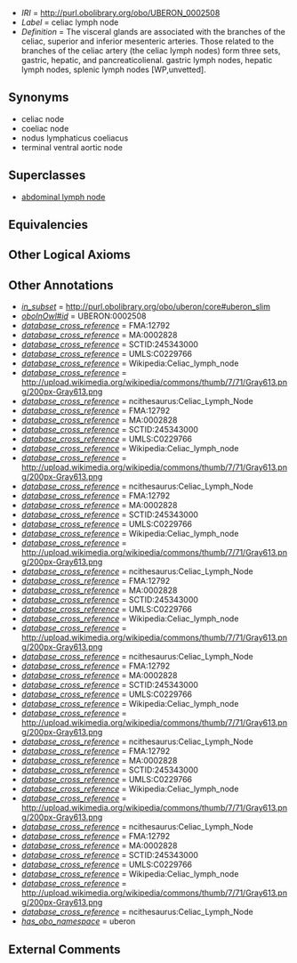  * *IRI* = http://purl.obolibrary.org/obo/UBERON_0002508
 * *Label* = celiac lymph node
 * *Definition* = The visceral glands are associated with the branches of the celiac, superior and inferior mesenteric arteries. Those related to the branches of the celiac artery (the celiac lymph nodes) form three sets, gastric, hepatic, and pancreaticolienal. gastric lymph nodes, hepatic lymph nodes, splenic lymph nodes [WP,unvetted].

## Synonyms

 * celiac node
 * coeliac node
 * nodus lymphaticus coeliacus
 * terminal ventral aortic node

## Superclasses

 * [abdominal lymph node](../../UBERON/07/UBERON_0002507.md)

## Equivalencies


## Other Logical Axioms


## Other Annotations

 * *[in_subset](../../et/oboInOwl#inSubset.md)* = http://purl.obolibrary.org/obo/uberon/core#uberon_slim
 * *[oboInOwl#id](../../id/oboInOwl#id.md)* = UBERON:0002508
 * *[database_cross_reference](../../ef/oboInOwl#hasDbXref.md)* = FMA:12792
 * *[database_cross_reference](../../ef/oboInOwl#hasDbXref.md)* = MA:0002828
 * *[database_cross_reference](../../ef/oboInOwl#hasDbXref.md)* = SCTID:245343000
 * *[database_cross_reference](../../ef/oboInOwl#hasDbXref.md)* = UMLS:C0229766
 * *[database_cross_reference](../../ef/oboInOwl#hasDbXref.md)* = Wikipedia:Celiac_lymph_node
 * *[database_cross_reference](../../ef/oboInOwl#hasDbXref.md)* = http://upload.wikimedia.org/wikipedia/commons/thumb/7/71/Gray613.png/200px-Gray613.png
 * *[database_cross_reference](../../ef/oboInOwl#hasDbXref.md)* = ncithesaurus:Celiac_Lymph_Node
 * *[database_cross_reference](../../ef/oboInOwl#hasDbXref.md)* = FMA:12792
 * *[database_cross_reference](../../ef/oboInOwl#hasDbXref.md)* = MA:0002828
 * *[database_cross_reference](../../ef/oboInOwl#hasDbXref.md)* = SCTID:245343000
 * *[database_cross_reference](../../ef/oboInOwl#hasDbXref.md)* = UMLS:C0229766
 * *[database_cross_reference](../../ef/oboInOwl#hasDbXref.md)* = Wikipedia:Celiac_lymph_node
 * *[database_cross_reference](../../ef/oboInOwl#hasDbXref.md)* = http://upload.wikimedia.org/wikipedia/commons/thumb/7/71/Gray613.png/200px-Gray613.png
 * *[database_cross_reference](../../ef/oboInOwl#hasDbXref.md)* = ncithesaurus:Celiac_Lymph_Node
 * *[database_cross_reference](../../ef/oboInOwl#hasDbXref.md)* = FMA:12792
 * *[database_cross_reference](../../ef/oboInOwl#hasDbXref.md)* = MA:0002828
 * *[database_cross_reference](../../ef/oboInOwl#hasDbXref.md)* = SCTID:245343000
 * *[database_cross_reference](../../ef/oboInOwl#hasDbXref.md)* = UMLS:C0229766
 * *[database_cross_reference](../../ef/oboInOwl#hasDbXref.md)* = Wikipedia:Celiac_lymph_node
 * *[database_cross_reference](../../ef/oboInOwl#hasDbXref.md)* = http://upload.wikimedia.org/wikipedia/commons/thumb/7/71/Gray613.png/200px-Gray613.png
 * *[database_cross_reference](../../ef/oboInOwl#hasDbXref.md)* = ncithesaurus:Celiac_Lymph_Node
 * *[database_cross_reference](../../ef/oboInOwl#hasDbXref.md)* = FMA:12792
 * *[database_cross_reference](../../ef/oboInOwl#hasDbXref.md)* = MA:0002828
 * *[database_cross_reference](../../ef/oboInOwl#hasDbXref.md)* = SCTID:245343000
 * *[database_cross_reference](../../ef/oboInOwl#hasDbXref.md)* = UMLS:C0229766
 * *[database_cross_reference](../../ef/oboInOwl#hasDbXref.md)* = Wikipedia:Celiac_lymph_node
 * *[database_cross_reference](../../ef/oboInOwl#hasDbXref.md)* = http://upload.wikimedia.org/wikipedia/commons/thumb/7/71/Gray613.png/200px-Gray613.png
 * *[database_cross_reference](../../ef/oboInOwl#hasDbXref.md)* = ncithesaurus:Celiac_Lymph_Node
 * *[database_cross_reference](../../ef/oboInOwl#hasDbXref.md)* = FMA:12792
 * *[database_cross_reference](../../ef/oboInOwl#hasDbXref.md)* = MA:0002828
 * *[database_cross_reference](../../ef/oboInOwl#hasDbXref.md)* = SCTID:245343000
 * *[database_cross_reference](../../ef/oboInOwl#hasDbXref.md)* = UMLS:C0229766
 * *[database_cross_reference](../../ef/oboInOwl#hasDbXref.md)* = Wikipedia:Celiac_lymph_node
 * *[database_cross_reference](../../ef/oboInOwl#hasDbXref.md)* = http://upload.wikimedia.org/wikipedia/commons/thumb/7/71/Gray613.png/200px-Gray613.png
 * *[database_cross_reference](../../ef/oboInOwl#hasDbXref.md)* = ncithesaurus:Celiac_Lymph_Node
 * *[database_cross_reference](../../ef/oboInOwl#hasDbXref.md)* = FMA:12792
 * *[database_cross_reference](../../ef/oboInOwl#hasDbXref.md)* = MA:0002828
 * *[database_cross_reference](../../ef/oboInOwl#hasDbXref.md)* = SCTID:245343000
 * *[database_cross_reference](../../ef/oboInOwl#hasDbXref.md)* = UMLS:C0229766
 * *[database_cross_reference](../../ef/oboInOwl#hasDbXref.md)* = Wikipedia:Celiac_lymph_node
 * *[database_cross_reference](../../ef/oboInOwl#hasDbXref.md)* = http://upload.wikimedia.org/wikipedia/commons/thumb/7/71/Gray613.png/200px-Gray613.png
 * *[database_cross_reference](../../ef/oboInOwl#hasDbXref.md)* = ncithesaurus:Celiac_Lymph_Node
 * *[database_cross_reference](../../ef/oboInOwl#hasDbXref.md)* = FMA:12792
 * *[database_cross_reference](../../ef/oboInOwl#hasDbXref.md)* = MA:0002828
 * *[database_cross_reference](../../ef/oboInOwl#hasDbXref.md)* = SCTID:245343000
 * *[database_cross_reference](../../ef/oboInOwl#hasDbXref.md)* = UMLS:C0229766
 * *[database_cross_reference](../../ef/oboInOwl#hasDbXref.md)* = Wikipedia:Celiac_lymph_node
 * *[database_cross_reference](../../ef/oboInOwl#hasDbXref.md)* = http://upload.wikimedia.org/wikipedia/commons/thumb/7/71/Gray613.png/200px-Gray613.png
 * *[database_cross_reference](../../ef/oboInOwl#hasDbXref.md)* = ncithesaurus:Celiac_Lymph_Node
 * *[has_obo_namespace](../../ce/oboInOwl#hasOBONamespace.md)* = uberon

## External Comments

